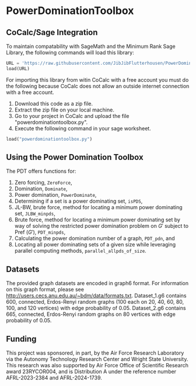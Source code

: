 # PowerDominationToolbox

## CoCalc/Sage Integration
To maintain compatability with SageMath and the Minimum Rank Sage Library, the following commands will load this library:

```python
URL = 'https://raw.githubusercontent.com/JibJibFlutterhousen/PowerDominationToolbox/main/src/powerdominationtoolbox.py'
load(URL)
```

For importing this library from witin CoCalc with a free account you must do the following because CoCalc does not allow an outside internet connection with a free account.

1. Download this code as a zip file.
2. Extract the zip file on your local machine.
3. Go to your project in CoCalc and upload the file "powerdominationtoolbox.py".
4. Execute the following command in your sage worksheet.
```python
load("powerdominationtoolbox.py")
```

## Using the Power Domination Toolbox
The PDT offers functions for:
1. Zero forcing, ```ZeroForce```,
2. Domination, ```Dominate```,
3. Power domination, ```PowerDominate```,
4. Determining if a set is a power dominating set, ```isPDS```,
5. JL-BW, brute force, method for locating a minimum power dominating set, ```JLBW_minpds```,
6. Brute force, method for locating a minimum power dominating set by way of solving the restricted power domination problem on $G'$ subject to Pref $(G')$, ```PDT_minpds```,
7. Calculating the power domination number of a graph, ```PDT_pdn```, and
8. Locating all power dominating sets of a given size while leveraging parallel computing methods, ```parallel_allpds_of_size```.

## Datasets
The provided graph datasets are encoded in graph6 format.
For information on this graph format, please see http://users.cecs.anu.edu.au/~bdm/data/formats.txt.
Dataset_1.g6 contains 600, connected, Erdos-Renyi random graphs (100 each on 20, 40, 60, 80, 100, and 120 vertices) with edge probability of 0.05.
Dataset_2.g6 contains 665, connected, Erdos-Renyi random graphs on 80 vertices with edge probability of 0.05.

## Funding
This project was sponsored, in part, by the Air Force Research Laboratory via the Autonomy Technology Research Center and Wright State University.
This research was also supported by Air Force Office of Scientific Research award 23RYCOR004, and is Distribution A under the reference number AFRL-2023-2384 and AFRL-2024-1739.
